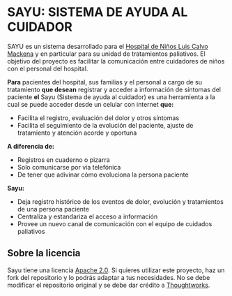# SAYU: SISTEMA DE AYUDA AL CUIDADOR

SAYU es un sistema desarrollado para el [Hospital de Niños Luis Calvo Mackena](http://www.calvomackenna.cl/) y en particular para su unidad de tratamientos paliativos. El objetivo del proyecto es facilitar la comunicación entre cuidadores de niños con el personal del hospital.

**Para** pacientes del hospital, sus familias y el personal a cargo de su tratamiento **que desean** registrar y acceder a información de síntomas del paciente **el** Sayu (Sistema de ayuda al cuidador) es una herramienta a la cual se puede acceder desde un celular con internet **que:**

- Facilita el registro, evaluación del dolor y otros síntomas
- Facilita el seguimiento de la evolución del paciente, ajuste de tratamiento y atención acorde y oportuna

**A diferencia de:**

- Registros en cuaderno o pizarra
- Solo comunicarse por vía telefónica
- De tener que adivinar cómo evoluciona la persona paciente

**Sayu:**

- Deja registro histórico de los eventos de dolor, evolución y tratamientos de una persona paciente
- Centraliza y estandariza el acceso a información
- Provee un nuevo canal de comunicación con el equipo de cuidados paliativos

## Sobre la licencia

Sayu tiene una licencia [Apache 2.0](https://choosealicense.com/licenses/apache-2.0/). Si quieres utilizar este proyecto, haz un fork del repositorio y lo podrás adaptar a tus necesidades. No se debe modificar el repositorio original y se debe dar crédito a [Thoughtworks](https://www.thoughtworks.com/).

